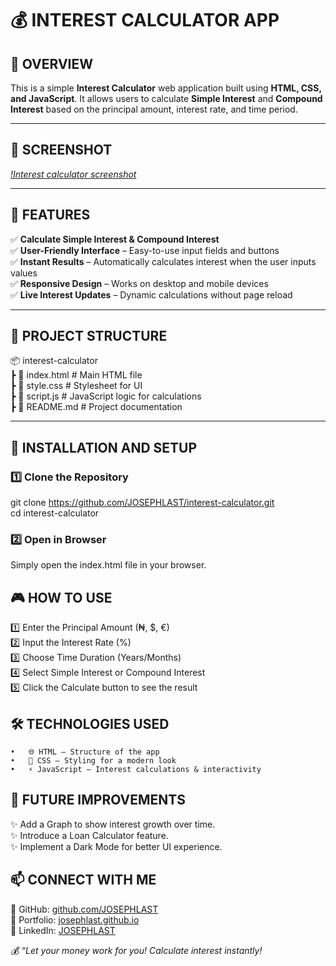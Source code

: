 # 💰 INTEREST CALCULATOR APP

## **📌 OVERVIEW**  
This is a simple **Interest Calculator** web application built using **HTML, CSS, and JavaScript**. It allows users to calculate **Simple Interest** and **Compound Interest** based on the principal amount, interest rate, and time period.  

---

## **📸 SCREENSHOT**  
*[!Interest calculator screenshot](interest-calculator-screenshot.png)*  

---

## **🚀 FEATURES**  
✅ **Calculate Simple Interest & Compound Interest**  
✅ **User-Friendly Interface** – Easy-to-use input fields and buttons  
✅ **Instant Results** – Automatically calculates interest when the user inputs values  
✅ **Responsive Design** – Works on desktop and mobile devices  
✅ **Live Interest Updates** – Dynamic calculations without page reload  

---

## **📂 PROJECT STRUCTURE**  
📦 interest-calculator   
┣ 📜 index.html       # Main HTML file   
┣ 📜 style.css        # Stylesheet for UI   
┣ 📜 script.js        # JavaScript logic for calculations   
┣ 📜 README.md        # Project documentation   

---

## **🚀 INSTALLATION AND SETUP**  
### **1️⃣ Clone the Repository**  
git clone https://github.com/JOSEPHLAST/interest-calculator.git   
cd interest-calculator   

### **2️⃣ Open in Browser**
Simply open the index.html file in your browser.   

## **🎮 HOW TO USE**
1️⃣ Enter the Principal Amount (₦, $, €)   
2️⃣ Input the Interest Rate (%)   
3️⃣ Choose Time Duration (Years/Months)   
4️⃣ Select Simple Interest or Compound Interest   
5️⃣ Click the Calculate button to see the result   

## **🛠️ TECHNOLOGIES USED**
	•	🌐 HTML – Structure of the app   
	•	🎨 CSS – Styling for a modern look   
	•	⚡ JavaScript – Interest calculations & interactivity   

## **🚀 FUTURE IMPROVEMENTS**
✨ Add a Graph to show interest growth over time.  
✨ Introduce a Loan Calculator feature.  
✨ Implement a Dark Mode for better UI experience.  

## **📫 CONNECT WITH ME**
🔗 GitHub: [github.com/JOSEPHLAST](https://github.com/JOSEPHLAST)   
🔗 Portfolio: [josephlast.github.io](https://josephlast.github.io)   
🔗 LinkedIn: [JOSEPHLAST](https://www.linkedin.com/in/josephlast-a-aaa813354/)   

*💰 “Let your money work for you! Calculate interest instantly!*
